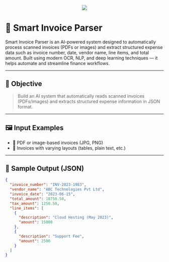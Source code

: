 <center>
<img src="https://readme-typing-svg.herokuapp.com?color=4CBB17&size=40&width=1000&height=80&lines=Welcome+to+Smart+Invoice+Parser+📄" />
</center>

# 💼 Smart Invoice Parser

Smart Invoice Parser is an AI-powered system designed to automatically process scanned invoices (PDFs or images) and extract structured expense data such as invoice number, date, vendor name, line items, and total amount. Built using modern OCR, NLP, and deep learning techniques — it helps automate and streamline finance workflows.

---

## 🎯 Objective

> Build an AI system that automatically reads scanned invoices (PDFs/images) and extracts structured expense information in JSON format.

---

## 🖼️ Input Examples

- 📄 PDF or image-based invoices (JPG, PNG)
- 📃 Invoices with varying layouts (tables, plain text, etc.)
  
---

## 🧾 Sample Output (JSON)

```json
{
  "invoice_number": "INV-2023-1983",
  "vendor_name": "ABC Technologies Pvt Ltd",
  "invoice_date": "2023-06-15",
  "total_amount": 18750.50,
  "tax_amount": 1250.50,
  "line_items": [
    {
      "description": "Cloud Hosting (May 2023)",
      "amount": 15000
    },
    {
      "description": "Support Fee",
      "amount": 2500
    }
  ]
}
